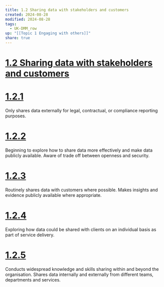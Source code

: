 ```yaml
---
title: 1.2 Sharing data with stakeholders and customers
created: 2024-08-28
modified: 2024-08-28
tags:
  - UK-DMM_row
up: "[[Topic 1 Engaging with others]]"
share: true
---
```

# [1.2 Sharing data with stakeholders and customers](1.2%20Sharing%20data%20with%20stakeholders%20and%20customers.md)
# [1.2.1](1.2.1.md)

Only shares data externally for legal, contractual, or compliance reporting purposes.

# [1.2.2](1.2.2.md)

Beginning to explore how to share data more effectively and make data publicly available. Aware of trade off between openness and security.

# [1.2.3](1.2.3.md)

Routinely shares data with customers where possible. Makes insights and evidence publicly available where appropriate.

# [1.2.4](1.2.4.md)

Exploring how data could be shared with clients on an individual basis as part of service delivery.

# [1.2.5](1.2.5.md)

Conducts widespread knowledge and skills sharing within and beyond the organisation. Shares data internally and externally from different teams, departments and services.

